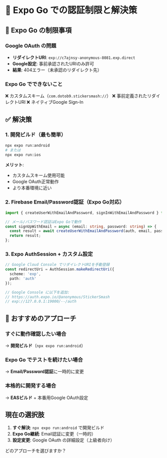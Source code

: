 # 📱 Expo Go での認証制限と解決策

## 🚫 Expo Go の制限事項

### Google OAuth の問題
- **リダイレクトURI**: `exp://c7ajnsy-anonymous-8081.exp.direct`
- **Google設定**: 事前承認されたURIのみ許可
- **結果**: 404エラー（未承認のリダイレクト先）

### Expo Go でできないこと
❌ カスタムスキーム（`com.dotob9.stickersmash://`）
❌ 事前定義されたリダイレクトURI
❌ ネイティブGoogle Sign-In

## ✅ 解決策

### 1. 開発ビルド（最も簡単）
```bash
npx expo run:android
# または
npx expo run:ios
```

**メリット**:
- カスタムスキーム使用可能
- Google OAuth正常動作
- より本番環境に近い

### 2. Firebase Email/Password認証（Expo Go対応）
```typescript
import { createUserWithEmailAndPassword, signInWithEmailAndPassword } from 'firebase/auth';

// メール/パスワード認証はExpo Goで動作
const signUpWithEmail = async (email: string, password: string) => {
  const result = await createUserWithEmailAndPassword(auth, email, password);
  return result;
};
```

### 3. Expo AuthSession + カスタム設定
```typescript
// Google Cloud Console でリダイレクトURIを手動登録
const redirectUri = AuthSession.makeRedirectUri({ 
  scheme: 'exp',
  path: 'auth' 
});

// Google Console に以下を追加:
// https://auth.expo.io/@anonymous/StickerSmash
// exp://127.0.0.1:19000/--/auth
```

## 🎯 おすすめのアプローチ

### すぐに動作確認したい場合
→ **開発ビルド**（`npx expo run:android`）

### Expo Go でテストを続けたい場合  
→ **Email/Password認証**に一時的に変更

### 本格的に開発する場合
→ **EASビルド** + 本番用Google OAuth設定

## 現在の選択肢

1. **すぐ解決**: `npx expo run:android` で開発ビルド
2. **Expo Go継続**: Email認証に変更（一時的）
3. **設定変更**: Google OAuth の詳細設定（上級者向け）

どのアプローチを選びますか？